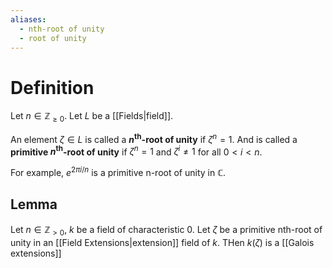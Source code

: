 ```yaml
---
aliases:
  - nth-root of unity
  - root of unity
---
```

# Definition

Let $n\in \mathbb{Z}_{\ge0}$. Let $L$ be a [[Fields|field]].

An element $\zeta \in L$ is called a **$n^\text{th}$-root of unity** if $\zeta^n=1$. And is called a **primitive $n^\text{th}$-root of unity** if $\zeta^n=1$ and $\zeta^i \neq 1$ for all $0<i<n$.

For example, $e^{2\pi i/n}$ is a primitive n-root of unity in $\mathbb{C}$.


## Lemma

Let $n\in \mathbb{Z}_{>0}$, $k$ be a field of characteristic $0$.
Let $\zeta$ be a primitive nth-root of unity in an [[Field Extensions|extension]] field of $k$. THen $k(\zeta)$ is a [[Galois extensions]]
